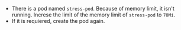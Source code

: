 - There is a pod named `stress-pod`. Because of memory limit, it isn't running. Increse the limit of the memory limit of `stress-pod` to `70Mi`.
- If it is requiered, create the pod again.